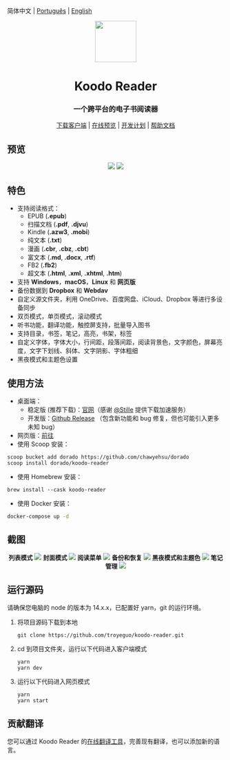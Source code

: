 <div align="left">

简体中文 | [Português](https://github.com/troyeguo/koodo-reader/blob/master/README_pt.md) | [English](https://github.com/troyeguo/koodo-reader/blob/master/README.md)

</div>

<div align="center">
  <img src="https://i.loli.net/2021/07/30/ZKNMmz54Q3uqlrW.png" width="96px" height="96px"/>
</div>

<h1 align="center">
  Koodo Reader
</h1>

<h3 align="center">
  一个跨平台的电子书阅读器
</h3>

<div align="center">

[下载客户端](https://koodo.960960.xyz/zh) | [在线预览](https://reader.960960.xyz) | [开发计划](https://troyeguo.notion.site/215baeda57804fd29dbb0e91d1e6a021?v=360c00183d944b598668f34c255edfd7) | [帮助文档](https://troyeguo.notion.site/Koodo-Reader-0c9c7ccdc5104a54825dfc72f1c84bea)

</div>

## 预览

<div align="center">
  <img src="https://i.loli.net/2021/08/08/I37WPYFJcC1jltn.png" >
  <img src="https://i.loli.net/2021/08/08/G7WvUQFTrEpSCKg.png" >
</div>

## 特色

- 支持阅读格式：
  - EPUB (**.epub**)
  - 扫描文档 (**.pdf**, **.djvu**)
  - Kindle (**.azw3**, **.mobi**)
  - 纯文本 (**.txt**)
  - 漫画 (**.cbr**, **.cbz**, **.cbt**)
  - 富文本 (**.md**, **.docx**, **.rtf**)
  - FB2 (**.fb2**)
  - 超文本 (**.html**, **.xml**, **.xhtml**, **.htm**)
- 支持 **Windows**，**macOS**，**Linux** 和 **网页版**
- 备份数据到 **Dropbox** 和 **Webdav**
- 自定义源文件夹，利用 OneDrive、百度网盘、iCloud、Dropbox 等进行多设备同步
- 双页模式，单页模式，滚动模式
- 听书功能，翻译功能，触控屏支持，批量导入图书
- 支持目录，书签，笔记，高亮，书架，标签
- 自定义字体，字体大小，行间距，段落间距，阅读背景色，文字颜色，屏幕亮度，文字下划线、斜体、文字阴影、字体粗细
- 黑夜模式和主题色设置

## 使用方法

- 桌面端：
  - 稳定版 (推荐下载)：[官网](https://koodo.960960.xyz/zh)（感谢 [@Stille](https://www.ioiox.com/donate.html) 提供下载加速服务）
  - 开发版：[Github Release](https://github.com/troyeguo/koodo-reader/releases/latest) （包含新功能和 bug 修复，但也可能引入更多未知 bug）
- 网页版：[前往](https://reader.960960.xyz)
- 使用 Scoop 安装：

```shell
scoop bucket add dorado https://github.com/chawyehsu/dorado
scoop install dorado/koodo-reader
```

- 使用 Homebrew 安装：

```shell
brew install --cask koodo-reader
```

- 使用 Docker 安装：

```bash
docker-compose up -d
```

## 截图

<div align="center">
  <b>列表模式</b>
  <img src="https://i.loli.net/2021/08/08/JyNHfThMs184Um2.png" >
  <b>封面模式</b>
  <img src="https://i.loli.net/2021/08/08/76zkDEAobd4qsmR.png" >
  <b>阅读菜单</b>
  <img src="https://i.loli.net/2021/08/08/LeEN9gnOvFmfVWA.png" >
  <b>备份和恢复</b>
  <img src="https://i.loli.net/2021/08/08/aRIAiYT2dGJQhC1.png" >
  <b>黑夜模式和主题色</b>
  <img src="https://i.loli.net/2021/08/08/ynqUNpX93xZefdw.png" >
  <b>笔记管理</b>
  <img src="https://i.loli.net/2021/08/09/sARQBoefvGklHwC.png" >
</div>

## 运行源码

请确保您电脑的 node 的版本为 14.x.x，已配置好 yarn，git 的运行环境。

1. 将项目源码下载到本地

   ```
   git clone https://github.com/troyeguo/koodo-reader.git
   ```

2. cd 到项目文件夹，运行以下代码进入客户端模式

   ```
   yarn
   yarn dev
   ```

3. 运行以下代码进入网页模式

   ```
   yarn
   yarn start
   ```

## 贡献翻译

您可以通过 Koodo Reader 的[在线翻译工具](https://poeditor.com/join/project?hash=fk4qbQTlsk)，完善现有翻译，也可以添加新的语言。
